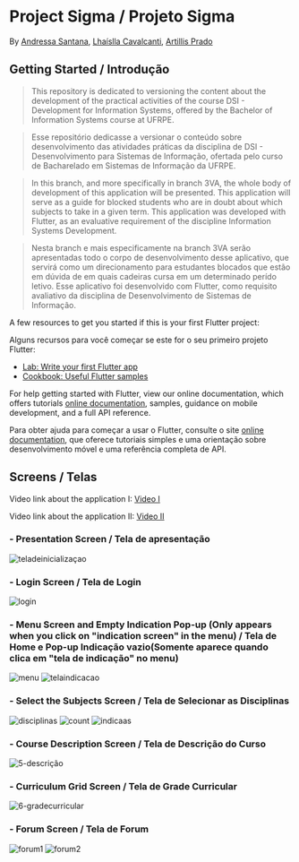 # Project Sigma / Projeto Sigma
By [Andressa Santana](https://github.com/dressalsl), [Lhaíslla Cavalcanti](https://github.com/lhaislla), [Artillis Prado](https://github.com/TilinhoFrond-End)

## Getting Started / Introdução
>This repository is dedicated to versioning the content about the development of the practical activities of the course DSI - Development for Information Systems, offered by the Bachelor of Information Systems course at UFRPE.

>Esse repositório dedicasse a versionar o conteúdo sobre desenvolvimento das atividades práticas da disciplina de DSI - Desenvolvimento para Sistemas de Informação, ofertada pelo curso de Bacharelado em Sistemas de Informação da UFRPE.

>In this branch, and more specifically in branch 3VA, the whole body of development of this application will be presented. This application will serve as a guide for blocked students who are in doubt about which subjects to take in a given term. This application was developed with Flutter, as an evaluative requirement of the discipline Information Systems Development.

>Nesta branch e mais especificamente na branch 3VA serão apresentadas todo o corpo de desenvolvimento desse aplicativo, que servirá como um direcionamento para estudantes blocados que estão em dúvida de em quais cadeiras cursa em um determinado perído letivo. Esse aplicativo foi desenvolvido com Flutter, como requisito avaliativo da disciplina de Desenvolvimento de Sistemas de Informação.

A few resources to get you started if this is your first Flutter project:

Alguns recursos para você começar se este for o seu primeiro projeto Flutter:

- [Lab: Write your first Flutter app](https://flutter.dev/docs/get-started/codelab)
- [Cookbook: Useful Flutter samples](https://flutter.dev/docs/cookbook)

For help getting started with Flutter, view our online documentation, which offers tutorials [online documentation](https://flutter.dev/docs), samples, guidance on mobile development, and a full API reference.

Para obter ajuda para começar a usar o Flutter, consulte o site
[online documentation](https://flutter.dev/docs), que oferece tutoriais
simples e uma orientação sobre desenvolvimento móvel e uma referência completa de API.

## Screens / Telas
Video link about the application I: [Video I](https://user-images.githubusercontent.com/55416921/179364473-dbdd4b78-aabf-4891-8f59-7a9519116ac2.mp4)

Video link about the application II: [Video II](https://user-images.githubusercontent.com/55416921/179368229-341f3a03-f291-4cbb-8f47-23c0bbc1e27c.mp4)
### - Presentation Screen / Tela de apresentação
![teladeinicializaçao](https://user-images.githubusercontent.com/55416921/179366676-eec7dd0e-3fd7-42a3-bd2c-613a4987577a.png)
### - Login Screen / Tela de Login
![login](https://user-images.githubusercontent.com/55416921/179366709-c37d6e19-78e9-4000-a586-028d9b0ffcbd.png)
### - Menu Screen and Empty Indication Pop-up (Only appears when you click on "indication screen" in the menu) / Tela de Home e Pop-up Indicação vazio(Somente aparece quando clica em "tela de indicação" no menu)
![menu](https://user-images.githubusercontent.com/55416921/179366714-05d33dff-aea1-4bec-a898-0a2c7a699652.png)
![telaindicacao](https://user-images.githubusercontent.com/55416921/179366799-efe2648e-fb38-4069-b544-0fd83089d3bd.png)
### - Select the Subjects Screen / Tela de Selecionar as Disciplinas
![disciplinas](https://user-images.githubusercontent.com/55416921/179366734-e2250693-dc8a-406e-b32a-e8c1ba89e168.png)
![count](https://user-images.githubusercontent.com/55416921/179366736-45da3626-e615-4c83-a260-b82a3026dee0.png)
![indicaas](https://user-images.githubusercontent.com/55416921/179366737-9b6ad9e0-0985-4c3f-a0f4-d49397f9ce18.png)
### - Course Description Screen / Tela de Descrição do Curso
![5-descrição](https://user-images.githubusercontent.com/55416921/179365887-a7723f01-fb19-4fc7-ab50-7d90b8348445.png)
### - Curriculum Grid Screen / Tela de Grade Curricular
![6-gradecurricular](https://user-images.githubusercontent.com/55416921/179365910-b7d9cb29-23c1-4cc1-9beb-c1e9626e9023.png)
### - Forum Screen / Tela de Forum
![forum1](https://user-images.githubusercontent.com/55416921/179366743-2bb60175-5183-45df-a915-807659df1c3f.png)
![forum2](https://user-images.githubusercontent.com/55416921/179366744-0a6e8fc3-f981-4375-aaed-06ffc36eb752.png)

